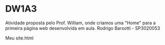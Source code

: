 # DW1A3

Atividade proposta pelo Prof. William, onde criamos uma "Home" para a primeira página web desenvolvida em aula.
Rodrigo Barsotti - SP3020053

Meu site.html
